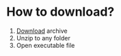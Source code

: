  
# How to download?

1. [Download](../../releases) archive
2. Unzip to any folder
3. Open executable file

